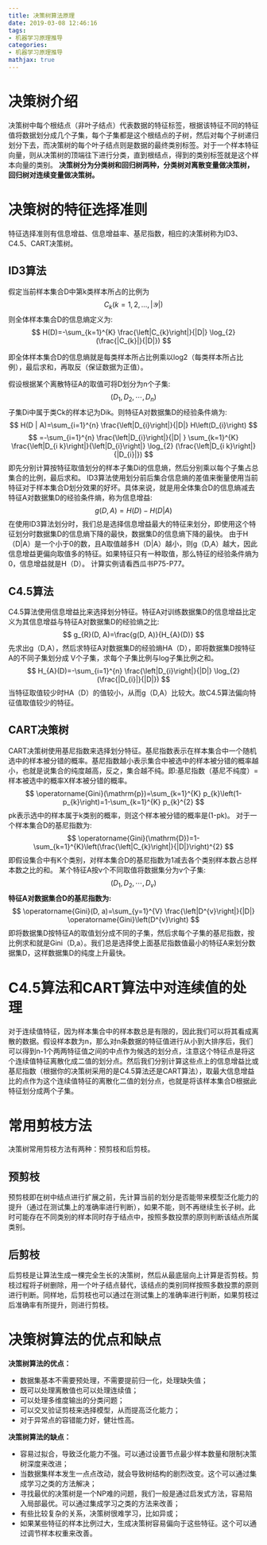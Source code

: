 ```yaml
---
title: 决策树算法原理
date: 2019-03-08 12:46:16
tags:
- 机器学习原理推导
categories:
- 机器学习原理推导
mathjax: true
---
```


# 决策树介绍
决策树中每个根结点（非叶子结点）代表数据的特征标签，根据该特征不同的特征值将数据划分成几个子集，每个子集都是这个根结点的子树，然后对每个子树递归划分下去，而决策树的每个叶子结点则是数据的最终类别标签。对于一个样本特征向量，则从决策树的顶端往下进行分类，直到根结点，得到的类别标签就是这个样本向量的类别。
**决策树分为分类树和回归树两种，分类树对离散变量做决策树，回归树对连续变量做决策树。**
# 决策树的特征选择准则
特征选择准则有信息增益、信息增益率、基尼指数，相应的决策树称为ID3、C4.5、CART决策树。
## ID3算法
假定当前样本集合D中第k类样本所占的比例为
$$
C_{k}(k=1,2, \ldots,|\mathcal{Y}|)
$$
则全体样本集合D的信息熵定义为:
$$
H(D)=-\sum_{k=1}^{K} \frac{\left|C_{k}\right|}{|D|} \log_{2} (\frac{|C_{k}|}{|D|})
$$

即全体样本集合D的信息熵就是每类样本所占比例乘以log2（每类样本所占比例），最后求和，再取反（保证数据为正值）。

假设根据某个离散特征A的取值可将D划分为n个子集:
$$
(D_{1}, D_{2}, \cdots, D_{n})
$$
子集Di中属于类Ck的样本记为Dik。则特征A对数据集D的经验条件熵为:
$$
H(D | A)=\sum_{i=1}^{n} \frac{\left|D_{i}\right|}{|D|} H\left(D_{i}\right)
$$
$$
=-\sum_{i=1}^{n} \frac{\left|D_{i}\right|}{|D| } \sum_{k=1}^{K} \frac{\left|D_{i k}\right|}{\left|D_{i}\right|} \log_{2} (\frac{\left|D_{i k}\right|}{|D_{i}|})
$$
即先分别计算按特征取值划分的样本子集Di的信息熵，然后分别乘以每个子集占总集合的比例，最后求和。
ID3算法使用划分前后集合信息熵的差值来衡量使用当前特征对于样本集合D划分效果的好坏。具体来说，就是用全体集合D的信息熵减去特征A对数据集D的经验条件熵，称为信息增益:
$$
g(D, A)=H(D)-H(D | A)
$$
在使用ID3算法划分时，我们总是选择信息增益最大的特征来划分，即使用这个特征划分时数据集D的信息熵下降的最快，数据集D的信息熵下降的最快。
由于H（D|A）是一个小于0的数，且A取值越多H（D|A）越小，则g（D,A）越大，因此信息增益更偏向取值多的特征。如果特征只有一种取值，那么特征的经验条件熵为0，信息增益就是H（D）。
计算实例请看西瓜书P75-P77。
## C4.5算法
C4.5算法使用信息增益比来选择划分特征。特征A对训练数据集D的信息增益比定义为其信息增益与特征A对数据集D的经验熵之比:
$$
g_{R}(D, A)=\frac{g(D, A)}{H_{A}(D)}
$$
先求出g（D,A），然后求特征A对数据集D的经验熵HA（D），即将数据集D按特征A的不同子集划分成 V个子集，求每个子集比例与log子集比例之和。
$$
H_{A}(D)=-\sum_{i=1}^{n} \frac{\left|D_{i}\right|}{|D|} \log_{2} (\frac{|D_{i}|}{|D|})
$$
当特征取值较少时HA（D）的值较小，从而g（D,A）比较大。故C4.5算法偏向特征值取值较少的特征。
## CART决策树
CART决策树使用基尼指数来选择划分特征。基尼指数表示在样本集合中一个随机选中的样本被分错的概率。基尼指数越小表示集合中被选中的样本被分错的概率越小，也就是说集合的纯度越高，反之，集合越不纯。即:基尼指数（基尼不纯度）= 样本被选中的概率X样本被分错的概率。
$$
\operatorname{Gini}(\mathrm{p})=\sum_{k=1}^{K} p_{k}\left(1-p_{k}\right)=1-\sum_{k=1}^{K} p_{k}^{2}
$$
pk表示选中的样本属于k类别的概率，则这个样本被分错的概率是(1-pk)。
对于一个样本集合D的基尼指数为:
$$
\operatorname{Gini}(\mathrm{D})=1-\sum_{k=1}^{K}\left(\frac{\left|C_{k}\right|}{|D|}\right)^{2}
$$
即假设集合中有K个类别，对样本集合D的基尼指数为1减去各个类别样本数占总样本数之比的和。
某个特征A按v个不同取值将数据集分为v个子集:
$$
(D_{1}, D_{2}, \cdots, D_{v})
$$
**特征A对数据集合D的基尼指数为:**
$$
\operatorname{Gini}(D, a)=\sum_{y=1}^{V} \frac{\left|D^{v}\right|}{|D|} \operatorname{Gini}\left(D^{v}\right)
$$
即将数据集D按特征A的取值划分成不同的子集，然后求每个子集的基尼指数，按比例求和就是Gini（D,a）。我们总是选择使上面基尼指数值最小的特征A来划分数据集D，这样数据集D的纯度上升最快。
# C4.5算法和CART算法中对连续值的处理
对于连续值特征，因为样本集合中的样本数总是有限的，因此我们可以将其看成离散的数据。假设样本数为n，那么对n条数据的特征值进行从小到大排序后，我们可以得到n-1个两两特征值之间的中点作为候选的划分点，注意这个特征点是将这个连续值特征离散化成二值的划分点。然后我们分别计算这些点上的信息增益比或基尼指数（根据你的决策树采用的是C4.5算法还是CART算法），取最大信息增益比的点作为这个连续值特征的离散化二值的划分点，也就是将该样本集合D根据此特征划分成两个子集。
# 常用剪枝方法
决策树常用剪枝方法有两种：预剪枝和后剪枝。
## 预剪枝
预剪枝即在树中结点进行扩展之前，先计算当前的划分是否能带来模型泛化能力的提升（通过在测试集上的准确率进行判断），如果不能，则不再继续生长子树。此时可能存在不同类别的样本同时存于结点中，按照多数投票的原则判断该结点所属类别。
## 后剪枝
后剪枝是让算法生成一棵完全生长的决策树，然后从最底层向上计算是否剪枝。剪枝过程将子树删除，用一个叶子结点替代，该结点的类别同样按照多数投票的原则进行判断。同样地，后剪枝也可以通过在测试集上的准确率进行判断，如果剪枝过后准确率有所提升，则进行剪枝。
# 决策树算法的优点和缺点
**决策树算法的优点：**
* 数据集基本不需要预处理，不需要提前归一化，处理缺失值；
* 既可以处理离散值也可以处理连续值；
* 可以处理多维度输出的分类问题；
* 可以交叉验证剪枝来选择模型，从而提高泛化能力；
* 对于异常点的容错能力好，健壮性高。

**决策树算法的缺点：**
* 容易过拟合，导致泛化能力不强。可以通过设置节点最少样本数量和限制决策树深度来改进；
* 当数据集样本发生一点点改动，就会导致树结构的剧烈改变。这个可以通过集成学习之类的方法解决；
* 寻找最优的决策树是一个NP难的问题，我们一般是通过启发式方法，容易陷入局部最优。可以通过集成学习之类的方法来改善；
* 有些比较复杂的关系，决策树很难学习，比如异或；
* 如果某些特征的样本比例过大，生成决策树容易偏向于这些特征。这个可以通过调节样本权重来改善。

 